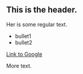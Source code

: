 ## This is the header.

Her is some regular text.

* bullet1
* bullet2

[Link to Google](http://www.google.com)

More text.